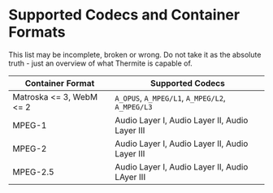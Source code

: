 # Supported Codecs and Container Formats #

This list may be incomplete, broken or wrong. Do not take it as the absolute
truth - just an overview of what Thermite is capable of.

|         Container Format | Supported Codecs                                |
|--------------------------|-------------------------------------------------|
| Matroska <= 3, WebM <= 2 | `A_OPUS`, `A_MPEG/L1`, `A_MPEG/L2`, `A_MPEG/L3` |
|                   MPEG-1 | Audio Layer I, Audio Layer II, Audio Layer III  |
|                   MPEG-2 | Audio Layer I, Audio Layer II, Audio Layer III  |
|                 MPEG-2.5 | Audio Layer I, Audio Layer II, Audio LAyer III  |
